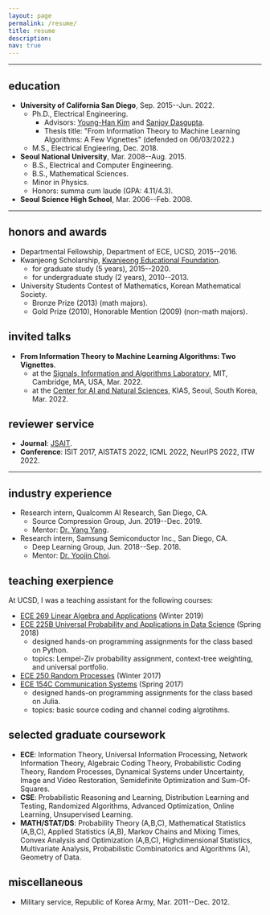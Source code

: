 ```yaml
---
layout: page
permalink: /resume/
title: resume
description:
nav: true
---
```


---
## education
- **University of California San Diego**, Sep. 2015--Jun. 2022.
    - Ph.D., Electrical Engineering.
        - Advisors: [Young-Han Kim](https://web.eng.ucsd.edu/~yhk/) and [Sanjoy Dasgupta](https://cseweb.ucsd.edu/~dasgupta/).
        - Thesis title: "From Information Theory to Machine Learning Algorithms: A Few Vignettes" (defended on 06/03/2022.)
    - M.S., Electrical Engieering, Dec. 2018.
- **Seoul National University**, Mar. 2008--Aug. 2015.
    - B.S., Electrical and Computer Engineering.
    - B.S., Mathematical Sciences.
    - Minor in Physics.
    - Honors: summa cum laude (GPA: 4.11/4.3).
- **Seoul Science High School**, Mar. 2006--Feb. 2008.

---

## honors and awards
- Departmental Fellowship, Department of ECE, UCSD, 2015--2016.
- Kwanjeong Scholarship, [Kwanjeong Educational Foundation](http://en.ikef.or.kr/).
    - for graduate study (5 years), 2015--2020.
    - for undergraduate study (2 years), 2010--2013.
- University Students Contest of Mathematics, Korean Mathematical Society.
    - Bronze Prize (2013) (math majors).
    - Gold Prize (2010), Honorable Mention (2009) (non-math majors).

## invited talks
- **From Information Theory to Machine Learning Algorithms: Two Vignettes**.
    - at the [Signals, Information and Algorithms Laboratory](https://www.rle.mit.edu/sia/), MIT, Cambridge, MA, USA, Mar. 2022.
    - at the [Center for AI and Natural Sciences](http://www.kias.re.kr/sub04/sub04_06.jsp), KIAS, Seoul, South Korea, Mar. 2022. 

## reviewer service
- **Journal**: [JSAIT](https://www.itsoc.org/jsait).
- **Conference**: ISIT 2017, AISTATS 2022, ICML 2022, NeurIPS 2022, ITW 2022.

---

## industry experience
- Research intern, Qualcomm AI Research, San Diego, CA.
    - Source Compression Group, Jun. 2019--Dec. 2019.
    - Mentor: [Dr. Yang Yang](https://yyang768osu.github.io/).
- Research intern, Samsung Semiconductor Inc., San Diego, CA.
    - Deep Learning Group, Jun. 2018--Sep. 2018.
    - Mentor: [Dr. Yoojin Choi](https://scholar.google.com/citations?user=haggDAwAAAAJ&hl=en).

## teaching exerpience
At UCSD, I was a teaching assistant for the following courses:
- [ECE 269 Linear Algebra and Applications](https://web.eng.ucsd.edu/~yhk/ece225b-spr18/) (Winter 2019)
- [ECE 225B Universal Probability and Applications in Data Science](https://web.eng.ucsd.edu/~yhk/ece225b-spr18/) (Spring 2018)
    - designed hands-on programming assignments for the class based on Python.
    - topics: Lempel-Ziv probability assignment, context-tree weighting, and universal portfolio.
- [ECE 250 Random Processes](https://web.eng.ucsd.edu/~yhk/ece250-win17/) (Winter 2017)
- [ECE 154C Communication Systems](https://web.eng.ucsd.edu/~yhk/ece154c-spr17/) (Spring 2017)
    - designed hands-on programming assignments for the class based on Julia.
    - topics: basic source coding and channel coding algrotihms.

## selected graduate coursework
- **ECE**: Information Theory, Universal Information Processing, Network Information Theory, Algebraic Coding Theory, Probabilistic Coding Theory, Random Processes, Dynamical Systems under Uncertainty, Image and Video Restoration, Semidefinite Optimization and Sum-Of-Squares.
- **CSE**: Probabilistic Reasoning and Learning, Distribution Learning and Testing, Randomized Algorithms, Advanced Optimization, Online Learning, Unsupervised Learning.
- **MATH/STAT/DS**: Probability Theory (A,B,C), Mathematical Statistics (A,B,C), Applied Statistics (A,B), Markov Chains and Mixing Times, Convex Analysis and Optimization (A,B,C), Highdimensional Statistics, Multivariate Analysis, Probabilistic Combinatorics and Algorithms (A), Geometry of Data.

## miscellaneous
- Military service, Republic of Korea Army, Mar. 2011--Dec. 2012.


